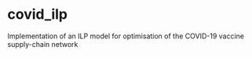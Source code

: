 # covid_ilp
Implementation of an ILP model for optimisation of the COVID-19 vaccine supply-chain network
